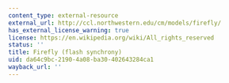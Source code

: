 ```yaml
---
content_type: external-resource
external_url: http://ccl.northwestern.edu/cm/models/firefly/
has_external_license_warning: true
license: https://en.wikipedia.org/wiki/All_rights_reserved
status: ''
title: Firefly (flash synchrony)
uid: da64c9bc-2190-4a08-ba30-402643284ca1
wayback_url: ''
---
```


